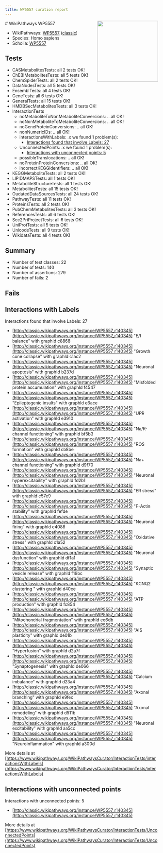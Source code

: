 ```yaml
---
title: WP5557 curation report
---
```


<img style="float: right; width: 200px" src="https://upload.wikimedia.org/wikipedia/commons/thumb/8/83/Wplogo_with_text_500.png/640px-Wplogo_with_text_500.png" />
# WikiPathways WP5557

* WikiPathways: [WP5557](https://wikipathways.org/pathways/WP5557) ([classic](https://classic.wikipathways.org/instance/WP5557))
* Species: Homo sapiens
* Scholia: [WP5557](https://scholia.toolforge.org/wikipathways/WP5557)
## Tests
* CASMetabolitesTests: all 2 tests OK!
* ChEBIMetabolitesTests: all 5 tests OK!
* ChemSpiderTests: all 2 tests OK!
* DataNodesTests: all 5 tests OK!
* EnsemblTests: all 4 tests OK!
* GeneTests: all 6 tests OK!
* GeneralTests: all 15 tests OK!
* HMDBSecMetabolitesTests: all 3 tests OK!
* InteractionTests
    * noMetaboliteToNonMetaboliteConversions: .. all OK!
    * noNonMetaboliteToMetaboliteConversions: .. all OK!
    * noGeneProteinConversions: .. all OK!
    * nonNumericIDs: .. all OK!
    * interactionsWithLabels: .x we found 1 problem(s):
        * [Interactions found that involve Labels: 27](#fe97a8de)
    * UnconnectedPoints: .x we found 1 problem(s):
        * [Interactions with unconnected points: 5](#35a61add)
    * possibleTranslocations: .. all OK!
    * noProteinProteinConversions: .. all OK!
    * incorrectKEGGIdentifiers: .. all OK!
* KEGGMetaboliteTests: all 2 tests OK!
* LIPIDMAPSTests: all 1 tests OK!
* MetaboliteStructureTests: all 1 tests OK!
* MetabolitesTests: all 15 tests OK!
* OudatedDataSourcesTests: all 24 tests OK!
* PathwayTests: all 11 tests OK!
* ProteinsTests: all 2 tests OK!
* PubChemMetabolitesTests: all 3 tests OK!
* ReferencesTests: all 6 tests OK!
* Sec2PriProjectTests: all 6 tests OK!
* UniProtTests: all 5 tests OK!
* UnicodeTests: all 9 tests OK!
* WikidataTests: all 4 tests OK!


## Summary

* Number of test classes: 22
* Number of tests: 140
* Number of assertions: 279
* Number of fails: 2

## Fails

<a name="fe97a8de" />

## Interactions with Labels

Interactions found that involve Labels: 27

* [http://classic.wikipathways.org/instance/WP5557_r140345](http://classic.wikipathways.org/instance/WP5557_r140345) "E/I balance" with graphId c8868
* [http://classic.wikipathways.org/instance/WP5557_r140345](http://classic.wikipathways.org/instance/WP5557_r140345) "Growth cone collapse" with graphId c1ac2
* [http://classic.wikipathways.org/instance/WP5557_r140345](http://classic.wikipathways.org/instance/WP5557_r140345) "Neuronal apoptosis" with graphId b237d
* [http://classic.wikipathways.org/instance/WP5557_r140345](http://classic.wikipathways.org/instance/WP5557_r140345) "Misfolded protein accumulation" with graphId f4547
* [http://classic.wikipathways.org/instance/WP5557_r140345](http://classic.wikipathways.org/instance/WP5557_r140345) "Epileptogenic insults" with graphId e6ace
* [http://classic.wikipathways.org/instance/WP5557_r140345](http://classic.wikipathways.org/instance/WP5557_r140345) "UPR activation" with graphId e3910
* [http://classic.wikipathways.org/instance/WP5557_r140345](http://classic.wikipathways.org/instance/WP5557_r140345) "Na/K-channel functioning" with graphId bf5b3
* [http://classic.wikipathways.org/instance/WP5557_r140345](http://classic.wikipathways.org/instance/WP5557_r140345) "ROS formation" with graphId cb8be
* [http://classic.wikipathways.org/instance/WP5557_r140345](http://classic.wikipathways.org/instance/WP5557_r140345) "Na+ channel functioning" with graphId d9f70
* [http://classic.wikipathways.org/instance/WP5557_r140345](http://classic.wikipathways.org/instance/WP5557_r140345) "Neuronal hyperexcitability" with graphId fd2b1
* [http://classic.wikipathways.org/instance/WP5557_r140345](http://classic.wikipathways.org/instance/WP5557_r140345) "ER stress" with graphId c57e9
* [http://classic.wikipathways.org/instance/WP5557_r140345](http://classic.wikipathways.org/instance/WP5557_r140345) "F-Actin stability" with graphId fefde
* [http://classic.wikipathways.org/instance/WP5557_r140345](http://classic.wikipathways.org/instance/WP5557_r140345) "Neuronal firing" with graphId e4088
* [http://classic.wikipathways.org/instance/WP5557_r140345](http://classic.wikipathways.org/instance/WP5557_r140345) "Oxidative stress" with graphId c1a52
* [http://classic.wikipathways.org/instance/WP5557_r140345](http://classic.wikipathways.org/instance/WP5557_r140345) "Neuronal dysfunction" with graphId df1a1
* [http://classic.wikipathways.org/instance/WP5557_r140345](http://classic.wikipathways.org/instance/WP5557_r140345) "Synaptic vesicle release" with graphId f19bc
* [http://classic.wikipathways.org/instance/WP5557_r140345](http://classic.wikipathways.org/instance/WP5557_r140345) "KCNQ2 clustering " with graphId d40ce
* [http://classic.wikipathways.org/instance/WP5557_r140345](http://classic.wikipathways.org/instance/WP5557_r140345) "ATP production" with graphId fc854
* [http://classic.wikipathways.org/instance/WP5557_r140345](http://classic.wikipathways.org/instance/WP5557_r140345) "Mitochondrial fragmentation" with graphId ee6db
* [http://classic.wikipathways.org/instance/WP5557_r140345](http://classic.wikipathways.org/instance/WP5557_r140345) "AIS plasticity" with graphId de01b
* [http://classic.wikipathways.org/instance/WP5557_r140345](http://classic.wikipathways.org/instance/WP5557_r140345) "Hyperfusion" with graphId d2a7f
* [http://classic.wikipathways.org/instance/WP5557_r140345](http://classic.wikipathways.org/instance/WP5557_r140345) "Synaptogenesis" with graphId de066
* [http://classic.wikipathways.org/instance/WP5557_r140345](http://classic.wikipathways.org/instance/WP5557_r140345) "Calcium imbalance" with graphId d23a4
* [http://classic.wikipathways.org/instance/WP5557_r140345](http://classic.wikipathways.org/instance/WP5557_r140345) "Axonal branching" with graphId e9fec
* [http://classic.wikipathways.org/instance/WP5557_r140345](http://classic.wikipathways.org/instance/WP5557_r140345) "Axonal remodeling" with graphId d511b
* [http://classic.wikipathways.org/instance/WP5557_r140345](http://classic.wikipathways.org/instance/WP5557_r140345) "Neuronal excitability" with graphId aa5cc
* [http://classic.wikipathways.org/instance/WP5557_r140345](http://classic.wikipathways.org/instance/WP5557_r140345) "Neuroinflammation" with graphId a300d


More details at [https://www.wikipathways.org/WikiPathwaysCurator/InteractionTests/interactionsWithLabels](https://www.wikipathways.org/WikiPathwaysCurator/InteractionTests/interactionsWithLabels)

<a name="35a61add" />

## Interactions with unconnected points

Interactions with unconnected points: 5

* [http://classic.wikipathways.org/instance/WP5557_r140345](http://classic.wikipathways.org/instance/WP5557_r140345)


More details at [https://www.wikipathways.org/WikiPathwaysCurator/InteractionTests/UnconnectedPoints](https://www.wikipathways.org/WikiPathwaysCurator/InteractionTests/UnconnectedPoints)

